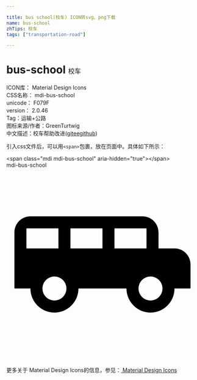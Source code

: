 ```yaml
---

title: bus school(校车) ICON转svg、png下载
name: bus-school
zhTips: 校车
tags: ["transportation-road"]

---
```


# bus-school  <small style="font-size: 60%;font-weight: 100">校车</small>


<div class="detail-page">
<p>
<span>
ICON库：
<span class="badge-secondary badge">Material Design Icons</span> 
</span>
<br/>
<span>
CSS名称：
<span class="badge-secondary badge">mdi-bus-school</span> 
</span>
<br/>
<span>
unicode：
<span class="badge-secondary badge">F079F</span> 
<copy-btn content='F079F' btn-title=""></copy-btn>
<copy-btn :content='String.fromCodePoint(parseInt("F079F", 16))' btn-title="复制U"></copy-btn>
</span>
<br/>
<span>
version：
<span class="badge-secondary badge">2.0.46</span> 
</span><br/><span>Tag：<span class="badge-light badge"><router-link to="/tags/transportation-road.html">运输+公路</router-link></span></span>
<br/>
<span>图标来源/作者：<span class="badge-light badge">GreenTurtwig</span></span> 
<br/>
<span class="zh-detail">中文描述：<span class="badge-primary badge">校车</span><span class="help-link"><span>帮助改进</span>(<a href="https://gitee.com/liuwave/icon-helper/edit/master/json/material/bus-school.json" target="_blank" rel="noopener noreferrer">gitee</a><a href="https://github.com/liuwave/icon-helper/edit/master/json/material/bus-school.json" target="_blank" rel="noopener noreferrer">github</a></span>)</span><br/>
</p>
</div>
<div class="alert alert-dark">
  <i class="mdi mdi-bus-school mdi-48px"></i>
  <i class="mdi mdi-bus-school mdi-36px"></i>
  <i class="mdi mdi-bus-school mdi-24px"></i>
  <i class="mdi mdi-bus-school mdi-18px"></i>
</div>
<div>
  <p>引入css文件后，可以用<code>&lt;span&gt;</code>包裹，放在页面中。具体如下所示：    
  </p>
  <div class="alert alert-primary" style="font-size: 14px">
    &lt;span class="mdi mdi-bus-school" aria-hidden="true"&gt;&lt;/span&gt;
    <copy-btn content='<span class="mdi mdi-bus-school" aria-hidden="true"></span>'></copy-btn>
  </div>
  <div class="alert alert-secondary">
    <i class="mdi mdi-bus-school"
    style="font-size: 24px"
    aria-hidden="true"></i> mdi-bus-school
    <copy-btn content="mdi-bus-school" btn-title="复制图标名称"></copy-btn>
  </div>
</div>
<div id="svg" class="svg-wrap">
<svg xmlns="http://www.w3.org/2000/svg" viewBox="0 0 24 24"><path d="M3,6C1.89,6 1,6.89 1,8V15H3A3,3 0 0,0 6,18A3,3 0 0,0 9,15H15A3,3 0 0,0 18,18A3,3 0 0,0 21,15H23V12C23,10.89 22.11,10 21,10H19V8C19,6.89 18.11,6 17,6H3M13.5,7.5H17.5V10H13.5V7.5M2.5,7.5H6.5V10H2.5V7.5M8,7.5H12V10H8V7.5M6,13.5A1.5,1.5 0 0,1 7.5,15A1.5,1.5 0 0,1 6,16.5A1.5,1.5 0 0,1 4.5,15A1.5,1.5 0 0,1 6,13.5M18,13.5A1.5,1.5 0 0,1 19.5,15A1.5,1.5 0 0,1 18,16.5A1.5,1.5 0 0,1 16.5,15A1.5,1.5 0 0,1 18,13.5Z" /></svg>
</div>
<detail full-name='mdi-bus-school'></detail>
    
<div><p>更多关于 Material Design Icons的信息，参见：<a target="_blank" href="https://iconhelper.cn/material.html"> Material Design Icons</a>
</p></div>
